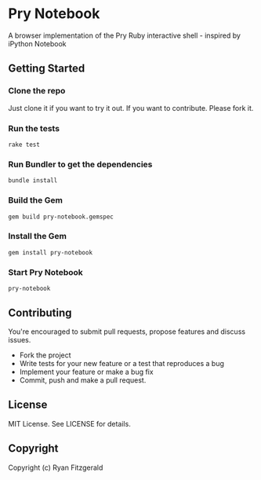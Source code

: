 # Pry Notebook
A browser implementation of the Pry Ruby interactive shell - inspired by iPython Notebook

## Getting Started

### Clone the repo
Just clone it if you want to try it out. If you want to contribute. Please fork it.

### Run the tests

    rake test

### Run Bundler to get the dependencies

    bundle install

### Build the Gem

    gem build pry-notebook.gemspec

### Install the Gem

    gem install pry-notebook

### Start Pry Notebook

    pry-notebook

## Contributing

You're encouraged to submit pull requests, propose features and discuss issues.

* Fork the project
* Write tests for your new feature or a test that reproduces a bug
* Implement your feature or make a bug fix
* Commit, push and make a pull request.

## License

MIT License. See LICENSE for details.

## Copyright

Copyright (c) Ryan Fitzgerald
